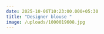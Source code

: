 ```yaml
---
date: 2025-10-06T10:23:00.000+05:30
title: "Designer blouse "
image: /uploads/1000019608.jpg
---
```


